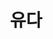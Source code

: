 ---
title: 유다
github: yuda110
email: aydha0110@gmail.com
homepage: http://ydh0110.tistory.com
sns: https://www.instagram.com/yudat_110
bio: "힘세고 강한 코딩!"
cover_image: /images/profile/yuda110.jpg
teams: [2nd]
---